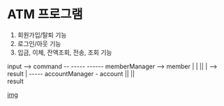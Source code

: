 # ATM 프로그램 

1. 회원가입/탈퇴 기능
2. 로그인/아웃 기능 
3. 입금, 이체, 잔액조회, 전송, 조회 기능 


input --> command --     -----  ------      memberManager --> member
            |                       |       ||
            | --> result            | ----- accountManager - account 
                                            ||
                                            ||  
                                            result

[img](step2.png)

